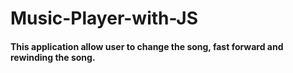 # Music-Player-with-JS

#### This application allow user to change the song, fast forward and rewinding the song.

